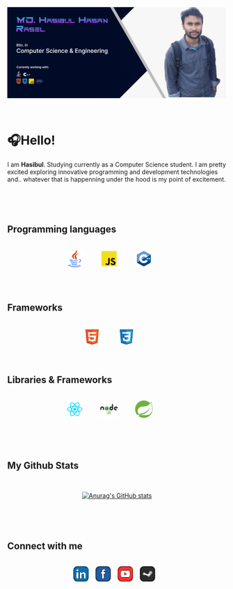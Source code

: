 <img src="./image/mybanner.png"/>
<br>
<br>
<br>
<h1>🎧Hello!</h1>
<p>I am <b>Hasibul</b>. Studying currently as a Computer Science student. I am pretty excited exploring innovative programming and development technologies and.. whatever that is happenning under the hood is my point of excitement.</p>

<br/><br/><br/>

<h2>Programming languages</h2><br/>

<div align="center">
    <a href=""><img src="./svg/java.svg" height=40px/></a>&nbsp;&nbsp;&nbsp;&nbsp;&nbsp;&nbsp;&nbsp;&nbsp;&nbsp;
    <a href=""><img src="./svg/js.svg" height=40px/></a>&nbsp;&nbsp;&nbsp;&nbsp;&nbsp;&nbsp;&nbsp;&nbsp;&nbsp;
    <a href=""><img src="./svg/cpp.svg" height=40px/></a>&nbsp;&nbsp;&nbsp;&nbsp;&nbsp;&nbsp;&nbsp;&nbsp;&nbsp;

</div>

<br/><br/>

<h2>Frameworks</h2><br/>

<div align="center">
    <a href=""><img src="./svg/html.svg" height=40px/></a>&nbsp;&nbsp;&nbsp;&nbsp;&nbsp;&nbsp;&nbsp;&nbsp;&nbsp;
    <a href=""><img src="./svg/css.svg" height=40px/></a>&nbsp;&nbsp;&nbsp;&nbsp;&nbsp;&nbsp;&nbsp;&nbsp;&nbsp;

</div>
<br/><br/>

<h2>Libraries & Frameworks</h2><br/>

<div align="center">
    <a href=""><img src="./svg/reactjs.svg" height=40px/></a>&nbsp;&nbsp;&nbsp;&nbsp;&nbsp;&nbsp;&nbsp;&nbsp;&nbsp;
    <a href=""><img src="./svg/nodejs.svg" height=40px/></a>&nbsp;&nbsp;&nbsp;&nbsp;&nbsp;&nbsp;&nbsp;&nbsp;&nbsp;
    <a href=""><img src="./svg/spring_boot.svg" height=40px/></a>&nbsp;&nbsp;&nbsp;&nbsp;&nbsp;&nbsp;&nbsp;&nbsp;&nbsp;

</div>

<br/><br/><br/>

<h2>My Github Stats</h2><br/>

<div align="center">

[![Anurag's GitHub stats](https://github-readme-stats.vercel.app/api?username=Hasibul-Hasan-ofcs)](https://github.com/anuraghazra/github-readme-stats)

</div>

<br/><br/><br/>

<h2>Connect with me</h2><br/>

<div align="center">
<a href="https://www.linkedin.com/in/md-hasibul-hasan-rasel-5babb823a/"><img src="./svg/linkedin.svg" height=35px/></a>&nbsp;&nbsp;&nbsp;
<a href="https://facebook.com"><img src="./svg/facebook.svg" height=35px/></a>&nbsp;&nbsp;&nbsp;
<a href="https://youtube.com"><img src="./svg/youtube.svg" height=35px/></a>&nbsp;&nbsp;&nbsp;
<a href="https://github.com/Hasibul-Hasan-ofcs"><img src="./svg/github.svg" height=35px/></a>&nbsp;&nbsp;&nbsp;
</div>
